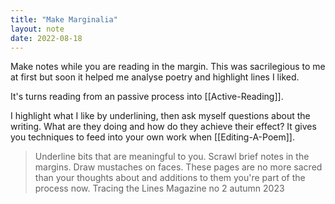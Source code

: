 ```yaml
---
title: "Make Marginalia"
layout: note
date: 2022-08-18
---
```


Make notes while you  are reading in the margin. This was sacrilegious to me at first but soon it helped me analyse poetry and highlight lines I liked.

It's turns reading from an passive process into [[Active-Reading]].

I highlight what I like by underlining, then ask myself questions about the writing. What are they doing and how do they achieve their effect? It gives you techniques to feed into your own work when [[Editing-A-Poem]].

> Underline bits that are meaningful to you. Scrawl brief notes in the margins. Draw mustaches on faces. These pages are no more sacred than your thoughts about and additions to them you're part of the process now.
> Tracing the Lines Magazine no 2 autumn 2023